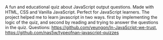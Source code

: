 
A fun and educational quiz about JavaScript output questions. Made with HTML, CSS and Vanilla JavaScript. Perfect for JavaScript learners.
The project helped me to learn javascript in two ways. first by implementing the logic of the quiz, and second by reading and trying to answer the questions in the quiz.
Questions: https://github.com/yeungon/In-JavaScript-we-trust, https://github.com/nas5w/typeofnan-javascript-quizzes
